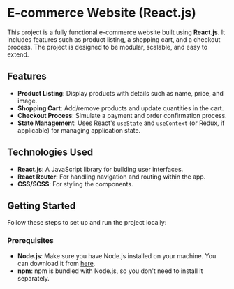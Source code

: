 # E-commerce Website (React.js)

This project is a fully functional e-commerce website built using **React.js**. It includes features such as product listing, a shopping cart, and a checkout process. The project is designed to be modular, scalable, and easy to extend.

## Features

- **Product Listing**: Display products with details such as name, price, and image.
- **Shopping Cart**: Add/remove products and update quantities in the cart.
- **Checkout Process**: Simulate a payment and order confirmation process.
- **State Management**: Uses React's `useState` and `useContext` (or Redux, if applicable) for managing application state.

## Technologies Used

- **React.js**: A JavaScript library for building user interfaces.
- **React Router**: For handling navigation and routing within the app.
- **CSS/SCSS**: For styling the components.

## Getting Started

Follow these steps to set up and run the project locally:

### Prerequisites

- **Node.js**: Make sure you have Node.js installed on your machine. You can download it from [here](https://nodejs.org/).
- **npm**: npm is bundled with Node.js, so you don't need to install it separately.


